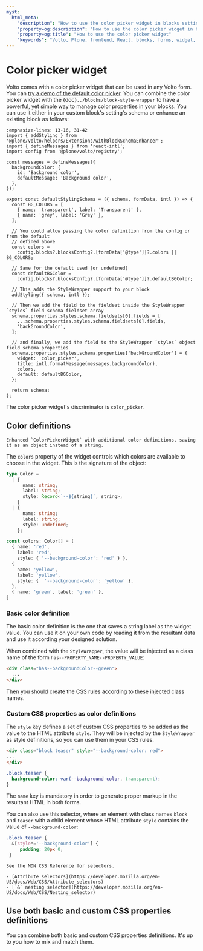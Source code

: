 ```yaml
---
myst:
  html_meta:
    "description": "How to use the color picker widget in blocks settings and forms"
    "property=og:description": "How to use the color picker widget in blocks settings and forms"
    "property=og:title": "How to use the color picker widget"
    "keywords": "Volto, Plone, frontend, React, blocks, forms, widget, color, picker"
---
```


# Color picker widget

Volto comes with a color picker widget that can be used in any Volto form.
You can [try a demo of the default color picker](https://6.docs.plone.org/storybook/?path=/story/edit-widgets-colorpicker--default).
You can combine the color picker widget with the {doc}`../blocks/block-style-wrapper` to have a powerful, yet simple way to manage color properties in your blocks.
You can use it either in your custom block's setting's schema or enhance an existing block as follows:

```{code-block} js
:emphasize-lines: 13-16, 31-42
import { addStyling } from '@plone/volto/helpers/Extensions/withBlockSchemaEnhancer';
import { defineMessages } from 'react-intl';
import config from '@plone/volto/registry';

const messages = defineMessages({
  backgroundColor: {
    id: 'Background color',
    defaultMessage: 'Background color',
  },
});

export const defaultStylingSchema = ({ schema, formData, intl }) => {
  const BG_COLORS = [
    { name: 'transparent', label: 'Transparent' },
    { name: 'grey', label: 'Grey' },
  ];

  // You could allow passing the color definition from the config or from the default
  // defined above
  const colors =
    config.blocks?.blocksConfig?.[formData['@type']]?.colors || BG_COLORS;

  // Same for the default used (or undefined)
  const defaultBGColor =
    config.blocks?.blocksConfig?.[formData['@type']]?.defaultBGColor;

  // This adds the StyleWrapper support to your block
  addStyling({ schema, intl });

  // Then we add the field to the fieldset inside the StyleWrapper `styles` field schema fieldset array
  schema.properties.styles.schema.fieldsets[0].fields = [
    ...schema.properties.styles.schema.fieldsets[0].fields,
    'backGroundColor',
  ];

  // and finally, we add the field to the StyleWrapper `styles` object field schema properties
  schema.properties.styles.schema.properties['backGroundColor'] = {
    widget: 'color_picker',
    title: intl.formatMessage(messages.backgroundColor),
    colors,
    default: defaultBGColor,
  };

  return schema;
};
```

The color picker widget's discriminator is `color_picker`.

## Color definitions

```{versionchanged} 17.9.0
Enhanced `ColorPickerWidget` with additional color definitions, saving it as an object instead of a string.
```

The `colors` property of the widget controls which colors are available to choose in the widget.
This is the signature of the object:

```ts
type Color =
  | {
      name: string;
      label: string;
      style: Record<`--${string}`, string>;
    }
  | {
      name: string;
      label: string;
      style: undefined;
    };

const colors: Color[] = [
  { name: 'red',
    label: 'red',
    style: { '--background-color': 'red' } },
  {
    name: 'yellow',
    label: 'yellow',
    style: {  '--background-color': 'yellow' },
  },
  { name: 'green', label: 'green' },
]
```

### Basic color definition

The basic color definition is the one that saves a string label as the widget value.
You can use it on your own code by reading it from the resultant data and use it according your designed solution.

When combined with the `StyleWrapper`, the value will be injected as a class name of the form `has--PROPERTY_NAME--PROPERTY_VALUE`:

```html
<div class="has--backgroundColor--green">
  ...
</div>
```

Then you should create the CSS rules according to these injected class names.

### Custom CSS properties as color definitions

The `style` key defines a set of custom CSS properties to be added as the value to the HTML attribute `style`.
They will be injected by the `StyleWrapper` as style definitions, so you can use them in your CSS rules.

```html
<div class="block teaser" style="--background-color: red">
...
</div>
```

```css
.block.teaser {
  background-color: var(--background-color, transparent);
}
```

The `name` key is mandatory in order to generate proper markup in the resultant HTML in both forms.

You can also use this selector, where an element with class names `block` and `teaser` with a child element whose HTML attribute `style` contains the value of `--background-color`:

```css
.block.teaser {
  &[style*='--background-color'] {
     padding: 20px 0;
 }
 ```

```{seealso}
See the MDN CSS Reference for selectors.

- [Attribute selectors](https://developer.mozilla.org/en-US/docs/Web/CSS/Attribute_selectors)
- [`&` nesting selector](https://developer.mozilla.org/en-US/docs/Web/CSS/Nesting_selector)
```


## Use both basic and custom CSS properties definitions

You can combine both basic and custom CSS properties definitions.
It's up to you how to mix and match them.
